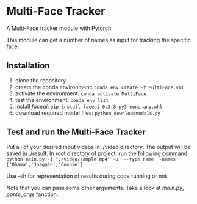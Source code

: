 # Multi-Face Tracker
A Multi-Face tracker module with Pytorch


This module can get a number of names as input for tracking the specific face.

## Installation

1. clone the repository
2. create the conda environment: `conda env create -f MultiFace.yml`
3. activate the environment: `conda activate MultiFace`
4. test the environment: `conda env list`
5. install *faceai*: `pip install faceai-0.3.8-py3-none-any.whl`
6. download required model files: `python downloadmodels.py`


## Test and run the Multi-Face Tracker
Put all of your desired input videos in ./video directory. The output will be saved in ./result. 
In root directory of project, run the following command: 
`python main.py -i "./video/sample.mp4" -u  --type name  -names ['Obama','Joaquin','Connie']`

Use -sh for representation of results during code running or not


Note that you can pass some other arguments. Take a look at *main.py*, *parse_args* fanction.